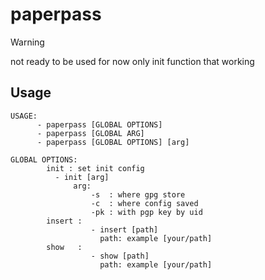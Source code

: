 # paperpass
> [!WARNING]
> not ready to be used for now only init function that working
## Usage
```
USAGE:
      - paperpass [GLOBAL OPTIONS]
      - paperpass [GLOBAL ARG]
      - paperpass [GLOBAL OPTIONS] [arg]

GLOBAL OPTIONS:
        init : set init config
          - init [arg]
              arg:
                  -s  : where gpg store
                  -c  : where config saved
                  -pk : with pgp key by uid
        insert :
                  - insert [path]
                    path: example [your/path]
        show   :
                  - show [path]
                    path: example [your/path]
```

